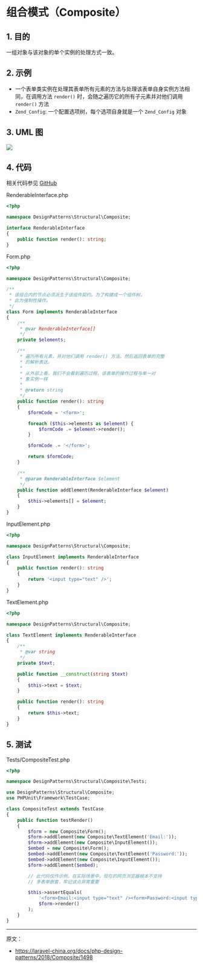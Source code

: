 # 组合模式（Composite）

## 1. 目的

一组对象与该对象的单个实例的处理方式一致。

## 2. 示例

- 一个表单类实例在处理其表单所有元素的方法与处理该表单自身实例方法相同，在调用方法 `render()` 时，会随之遍历它的所有子元素并对他们调用 `render()` 方法
- `Zend_Config`: 一个配置选项树，每个选项自身就是一个 `Zend_Config` 对象

## 3. UML 图

![](https://lccdn.phphub.org/uploads/images/201803/19/1/45lktB9MFC.png)

## 4. 代码

相关代码参见 [GitHub](https://github.com/domnikl/DesignPatternsPHP/tree/master/Structural/Composite)

RenderableInterface.php

```php
<?php

namespace DesignPatterns\Structural\Composite;

interface RenderableInterface
{
    public function render(): string;
}
```

Form.php

```php
<?php

namespace DesignPatterns\Structural\Composite;

/**
 * 该组合内的节点必须派生于该组件契约。为了构建成一个组件树，
 * 此为强制性操作。
 */
class Form implements RenderableInterface
{
    /**
     * @var RenderableInterface[]
     */
    private $elements;

    /**
     * 遍历所有元素，并对他们调用 render() 方法，然后返回表单的完整
     * 的解析表达。
     *
     * 从外部上看，我们不会看到遍历过程，该表单的操作过程与单一对
     * 象实例一样
     *
     * @return string
     */
    public function render(): string
    {
        $formCode = '<form>';

        foreach ($this->elements as $element) {
            $formCode .= $element->render();
        }

        $formCode .= '</form>';

        return $formCode;
    }

    /**
     * @param RenderableInterface $element
     */
    public function addElement(RenderableInterface $element)
    {
        $this->elements[] = $element;
    }
}
```

InputElement.php

```php
<?php

namespace DesignPatterns\Structural\Composite;

class InputElement implements RenderableInterface
{
    public function render(): string
    {
        return '<input type="text" />';
    }
}
```

TextElement.php

```php
<?php

namespace DesignPatterns\Structural\Composite;

class TextElement implements RenderableInterface
{
    /**
     * @var string
     */
    private $text;

    public function __construct(string $text)
    {
        $this->text = $text;
    }

    public function render(): string
    {
        return $this->text;
    }
}
```

## 5. 测试

Tests/CompositeTest.php

```php
<?php

namespace DesignPatterns\Structural\Composite\Tests;

use DesignPatterns\Structural\Composite;
use PHPUnit\Framework\TestCase;

class CompositeTest extends TestCase
{
    public function testRender()
    {
        $form = new Composite\Form();
        $form->addElement(new Composite\TextElement('Email:'));
        $form->addElement(new Composite\InputElement());
        $embed = new Composite\Form();
        $embed->addElement(new Composite\TextElement('Password:'));
        $embed->addElement(new Composite\InputElement());
        $form->addElement($embed);

        // 此代码仅作示例。在实际场景中，现在的网页浏览器根本不支持
        // 多表单嵌套，牢记该点非常重要

        $this->assertEquals(
            '<form>Email:<input type="text" /><form>Password:<input type="text" /></form></form>',
            $form->render()
        );
    }
}
```

----

原文：

- https://laravel-china.org/docs/php-design-patterns/2018/Composite/1498